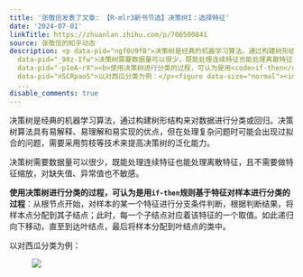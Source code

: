 ```yaml
---
title: '张敬信发表了文章: 【R-mlr3新书节选】决策树I：选择特征'
date: '2024-07-01'
linkTitle: https://zhuanlan.zhihu.com/p/706500841
source: 张敬信的知乎动态
description: <p data-pid="ngf0U9fB">决策树是经典的机器学习算法，通过构建树形结构来对数据进行分类或回归。决策树算法具有易解释、易理解和易实现的优点，但在处理复杂问题时可能会出现过拟合的问题，需要采用剪枝等技术来提高决策树的泛化能力。</p><p
  data-pid="_98z-Ifw">决策树需要数据量可以很少，既能处理连续特征也能处理离散特征，且不需要做特征缩放，对缺失值、异常值也不敏感。 </p><p
  data-pid="-p1eA-rX"><b>使用决策树进行分类的过程，可认为是用<code>if-then</code>规则基于特征对样本进行分类的过程</b>：从根节点开始，对样本的某一个特征进行分支条件判断，根据判断结果，将样本点分配到其子结点；此时，每一个子结点对应着该特征的一个取值。如此递归向下移动，直至到达叶结点，最后将样本分配到叶结点的类中。</p><p
  data-pid="nSCRpaoS">以对西瓜分类为例：</p><figure data-size="normal"><img src="https://pic1.zhimg.com/v2-bd4b667dc0ad3a698cd203fe91c2f4d4.jpg"
  ...
disable_comments: true
---
```

<p data-pid="ngf0U9fB">决策树是经典的机器学习算法，通过构建树形结构来对数据进行分类或回归。决策树算法具有易解释、易理解和易实现的优点，但在处理复杂问题时可能会出现过拟合的问题，需要采用剪枝等技术来提高决策树的泛化能力。</p><p data-pid="_98z-Ifw">决策树需要数据量可以很少，既能处理连续特征也能处理离散特征，且不需要做特征缩放，对缺失值、异常值也不敏感。 </p><p data-pid="-p1eA-rX"><b>使用决策树进行分类的过程，可认为是用<code>if-then</code>规则基于特征对样本进行分类的过程</b>：从根节点开始，对样本的某一个特征进行分支条件判断，根据判断结果，将样本点分配到其子结点；此时，每一个子结点对应着该特征的一个取值。如此递归向下移动，直至到达叶结点，最后将样本分配到叶结点的类中。</p><p data-pid="nSCRpaoS">以对西瓜分类为例：</p><figure data-size="normal"><img src="https://pic1.zhimg.com/v2-bd4b667dc0ad3a698cd203fe91c2f4d4.jpg" ...
